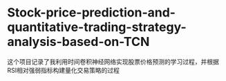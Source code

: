 # Stock-price-prediction-and-quantitative-trading-strategy-analysis-based-on-TCN
这个项目记录了我利用时间卷积神经网络实现股票价格预测的学习过程，并根据RSI相对强弱指标构建量化交易策略的过程
